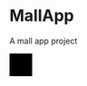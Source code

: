 # MallApp

A mall app project

<img src="https://github.com/Appy-arsnel/MallApp/blob/master/Mall%20App%20gif.gif" width="40" height="40" />

